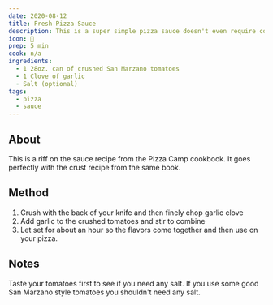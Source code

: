 ```yaml
---
date: 2020-08-12
title: Fresh Pizza Sauce
description: This is a super simple pizza sauce doesn't even require cooking. Just make sure to use some really good canned tomatoes
icon: 🍅
prep: 5 min
cook: n/a
ingredients:
  - 1 28oz. can of crushed San Marzano tomatoes
  - 1 Clove of garlic
  - Salt (optional)
tags:
  - pizza
  - sauce
---
```

## About
This is a riff on the sauce recipe from the Pizza Camp cookbook. It goes perfectly with the crust recipe from the same book.

## Method
1. Crush with the back of your knife and then finely chop garlic clove
1. Add garlic to the crushed tomatoes and stir to combine
1. Let set for about an hour so the flavors come together and then use on your pizza.

## Notes
Taste your tomatoes first to see if you need any salt. If you use some good San Marzano style tomatoes you shouldn't need any salt.